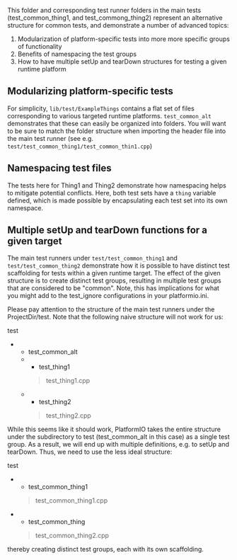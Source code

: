 This folder and corresponding test runner folders in the main tests (test_common_thing1, and test_commong_thing2) represent an alternative structure for common tests, and demonstrate a number of advanced topics:

1. Modularization of platform-specific tests into more more specific groups of functionality
2. Benefits of namespacing the test groups
3. How to have multiple setUp and tearDown structures for testing a given runtime platform

## Modularizing platform-specific tests

For simplicity, `lib/test/ExampleThings` contains a flat set of files corresponding to various
targeted runtime platforms. `test_common_alt` demonstrates that these can easily be organized
into folders. You will want to be sure to match the folder structure when importing the header
file into the main test runner (see e.g. `test/test_common_thing1/test_common_thin1.cpp`)

## Namespacing test files

The tests here for Thing1 and Thing2 demonstrate how namespacing helps to mitigate potential conflicts. Here, both test sets have a `thing` variable defined, which is made possible by encapsulating each test set into its own namespace.

## Multiple setUp and tearDown functions for a given target

The main test runners under `test/test_common_thing1` and `test/test_common_thing2` demonstrate how it is possible to have distinct test scaffolding for tests within a given runtime target. The effect of the given structure is to create distinct test groups, resulting in multiple test groups that are considered to be "common". Note, this has implications for what you might add to the test_ignore configurations in your platformio.ini.

Please pay attention to the structure of the main test runners under the ProjectDir/test. Note that the following naive structure will not work for us:

test
 + - test_common_alt
   + - test_thing1
     > test_thing1.cpp
   + - test_thing2
     > test_thing2.cpp

While this seems like it should work, PlatformIO takes the entire structure under the subdirectory
to test (test_common_alt in this case) as a single test group. As a result, we will end up with
multiple definitions, e.g. to setUp and tearDown. Thus, we need to use the less ideal structure:

test
 + - test_common_thing1
   > test_common_thing1.cpp
 + - test_common_thing
   > test_common_thing2.cpp

thereby creating distinct test groups, each with its own scaffolding.